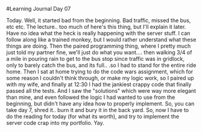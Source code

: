 #Learning Journal Day 07

Today.  Well, it started bad from the beginning.  Bad traffic, missed the bus, etc etc.  The lecture.. too much of here's this thing, but I'll explain it later. Have no idea what the heck is really happening with the server stuff.  I can follow along like a trained monkey, but I would rather understand what these things are doing.  Then the paired programming thing, where I pretty much just told my partner fine, we'll just do what you want.... then walking 3/4 of a mile in pouring rain to get to the bus stop since traffic was in gridlock, only to barely catch the bus, and its full.. .so I had to stand for the entire ride home.  Then I sat at home trying to do the code wars assignment, which for some reason I couldn't think through, or make my logic work, so I paired up with my wife, and finally at 12:30 I had the jankiest crappy code that finally passed all the tests.  And I saw the "solutions" which were way more elegant than mine, and even followed the logic I had wanted to use from the beginning, but didn't have any idea how to properly implement.  So, you can take day 7, shred it.. burn it and bury it in the back yard.  So, now I have to do the reading for today (for what its worth), and try to implement the server code crap into my portfolio. Yay.
